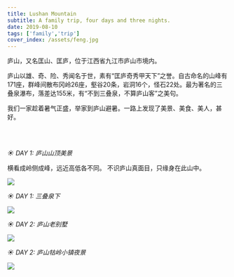 ```yaml
---
title: Lushan Mountain
subtitle: A family trip, four days and three nights.
date: 2019-08-10
tags: ['family','trip']
cover_index: /assets/feng.jpg
---
```


庐山，又名匡山、匡庐，位于江西省九江市庐山市境内。

庐山以雄、奇、险、秀闻名于世，素有“匡庐奇秀甲天下”之誉。自古命名的山峰有171座，群峰间散布冈岭26座，壑谷20条，岩洞16个，怪石22处。最为著名的三叠泉瀑布，落差达155米，有“不到三叠泉，不算庐山客”之美句。

我们一家趁着暑气正盛，举家到庐山避暑。一路上发现了美景、美食、美人，甚好。

<br>
<br>

*☀ DAY 1: 庐山山顶美景*

横看成岭侧成峰，远近高低各不同。
不识庐山真面目，只缘身在此山中。

<img src="/assets/lu2.jpg">

<br>

*☀ DAY 1: 三叠泉下*

<img src="/assets/lu3.jpg">

<br>

*☀ DAY 2: 庐山老别墅*

<img src="/assets/lu4.jpg">

<br>

*☀ DAY 2: 庐山牯岭小镇夜景*

<img src="/assets/lu1.jpg">